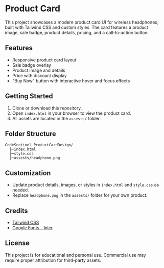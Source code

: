 # Product Card

This project showcases a modern product card UI for wireless headphones, built with Tailwind CSS and custom styles. The card features a product image, sale badge, product details, pricing, and a call-to-action button.

## Features
- Responsive product card layout
- Sale badge overlay
- Product image and details
- Price with discount display
- "Buy Now" button with interactive hover and focus effects

## Getting Started
1. Clone or download this repository.
2. Open `index.html` in your browser to view the product card.
3. All assets are located in the `assests/` folder.

## Folder Structure
```
CodeSentinel_ProductCardDesign/
  ├─index.html
  ├─style.css
  ├─assests/headphone.png
```
## Customization
- Update product details, images, or styles in `index.html` and `style.css` as needed.
- Replace `headphone.png` in the `assests/` folder for your own product.

## Credits
- [Tailwind CSS](https://tailwindcss.com/)
- [Google Fonts - Inter](https://fonts.google.com/specimen/Inter)

## License
This project is for educational and personal use. Commercial use may require proper attribution for third-party assets.
